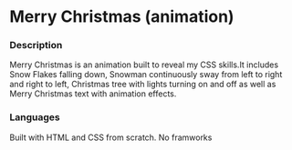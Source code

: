 # Merry Christmas (animation)
### Description
Merry Christmas is an animation built to reveal my CSS skills.It includes Snow Flakes falling down, Snowman continuously sway from left to right and right to left, Christmas tree with lights turning on and off as well as Merry Christmas text with animation effects.
### Languages
Built with HTML and CSS from scratch. No framworks

